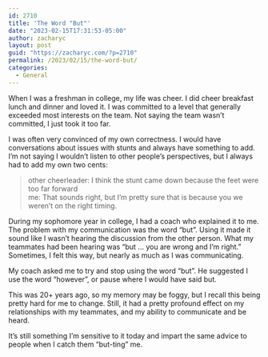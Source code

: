 ```yaml
---
id: 2710
title: 'The Word "But"'
date: "2023-02-15T17:31:53-05:00"
author: zacharyc
layout: post
guid: "https://zacharyc.com/?p=2710"
permalink: /2023/02/15/the-word-but/
categories:
  - General
---
```


When I was a freshman in college, my life was cheer. I did cheer breakfast lunch and dinner and loved it. I was committed to a level that generally exceeded most interests on the team. Not saying the team wasn’t committed, I just took it too far.

I was often very convinced of my own correctness. I would have conversations about issues with stunts and always have something to add. I’m not saying I wouldn’t listen to other people’s perspectives, but I always had to add my own two cents:

> other cheerleader: I think the stunt came down because the feet were too far forward  
> me: That sounds right, but I’m pretty sure that is because you we weren’t on the right timing.

During my sophomore year in college, I had a coach who explained it to me. The problem with my communication was the word “but”. Using it made it sound like I wasn’t hearing the discussion from the other person. What my teammates had been hearing was “but … you are wrong and I’m right.” Sometimes, I felt this way, but nearly as much as I was communicating.

My coach asked me to try and stop using the word “but”. He suggested I use the word “however”, or pause where I would have said but.

This was 20+ years ago, so my memory may be foggy, but I recall this being pretty hard for me to change. Still, it had a pretty profound effect on my relationships with my teammates, and my ability to communicate and be heard.

It’s still something I’m sensitive to it today and impart the same advice to people when I catch them “but-ting” me.

